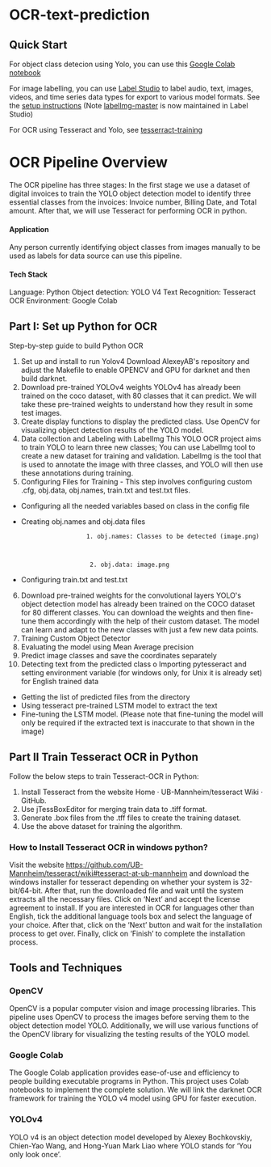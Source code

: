 # OCR-text-prediction


## Quick Start
For object class detecion using Yolo, you can use this [Google Colab notebook](https://colab.research.google.com/drive/1ZyBmjOZRf2ZmNDUOelXYbaznWDB4MV7l)

For image labelling, you can use [Label Studio](https://github.com/HumanSignal/label-studio#readme) to label audio, text, images, videos, and time series data types for export to various model formats. See the [setup instructions](https://github.com/HumanSignal/label-studio#install-for-local-development)
(Note [labellmg-master](https://github.com/dollja/OCR-text-prediction/labellmg-master) is now maintained in Label Studio)

For OCR using Tesseract and Yolo, see [tesserract-training](https://github.com/dollja/OCR-text-prediction/tesseract_training)

# OCR Pipeline Overview
The OCR pipeline has three stages:  In the first stage we use a dataset of digital invoices to train the YOLO object detection model to identify three essential classes from the invoices: Invoice number, Billing Date, and Total amount. After that, we will use Tesseract for performing OCR in python.

#### Application
Any person currently identifying object classes from images manually to be used as labels for data source can use this pipeline.

#### Tech Stack
Language: Python
Object detection: YOLO V4
Text Recognition: Tesseract OCR
Environment: Google Colab

## Part I: Set up Python for OCR
Step-by-step guide to build Python OCR
 
1.	Set up and install to run Yolov4
Download AlexeyAB's repository and adjust the Makefile to enable OPENCV and GPU for darknet and then build darknet.
2.	Download pre-trained YOLOv4 weights
YOLOv4 has already been trained on the coco dataset, with 80 classes that it can predict. We will take these pre-trained weights to understand how they result in some test images.
3.	Create display functions to display the predicted class.
Use OpenCV for visualizing object detection results of the YOLO model.
4.	Data collection and Labeling with LabelImg
This YOLO OCR project aims to train YOLO to learn three new classes; You can use Labellmg tool to create a new dataset for training and validation.  Labellmg is the tool that is used to annotate the image with three classes, and YOLO will then use these annotations during training.
5.	Configuring Files for Training - This step involves configuring custom .cfg, obj.data, obj.names, train.txt and test.txt files.
- Configuring all the needed variables based on class in the config file
- Creating obj.names and obj.data files

                        1. obj.names: Classes to be detected (image.png)
 
 
                      
                         2. obj.data: image.png
 
 
 - Configuring train.txt and test.txt
6.	Download pre-trained weights for the convolutional layers
YOLO's object detection model has already been trained on the COCO dataset for 80 different classes. You can download the weights and then fine-tune them accordingly with the help of their custom dataset. The model can learn and adapt to the new classes with just a few new data points.
7.	Training Custom Object Detector
8.	Evaluating the model using Mean Average precision
9.	Predict image classes and save the coordinates separately
10.	Detecting text from the predicted class
o	Importing pytesseract and setting environment variable (for windows only, for Unix it is already set) for English trained data
- Getting the list of predicted files from the directory
 - Using tesseract pre-trained LSTM model to extract the text
 - Fine-tuning the LSTM model. (Please note that fine-tuning the model will only be required if the extracted text is inaccurate to that shown in the image)
## Part II Train Tesseract OCR in Python
Follow the below steps to train Tesseract-OCR in Python:
1.	Install Tesseract from the website Home · UB-Mannheim/tesseract Wiki · GitHub.
2.	Use jTessBoxEditor for merging train data to .tiff format.
3.	Generate .box files from the .tff files to create the training dataset.
4.	Use the above dataset for training the algorithm.


### How to Install Tesseract OCR in windows python? 
Visit the website https://github.com/UB-Mannheim/tesseract/wiki#tesseract-at-ub-mannheim and download the windows installer for tesseract depending on whether your system is 32-bit/64-bit. After that, run the downloaded file and wait until the system extracts all the necessary files. Click on ‘Next’ and accept the license agreement to install. If you are interested in OCR for languages other than English, tick the additional language tools box and select the language of your choice. After that, click on the ‘Next’ button and wait for the installation process to get over. Finally, click on ‘Finish’ to complete the installation process.

## Tools and Techniques 
### OpenCV
OpenCV is a popular computer vision and image processing libraries. This pipeline uses OpenCV to process the images before serving them to the object detection model YOLO. Additionally, we will use various functions of the OpenCV library for visualizing the testing results of the YOLO model.
### Google Colab
The Google Colab application provides ease-of-use and efficiency to people building executable programs in Python. This project uses Colab notebooks to implement the complete solution. We will link the darknet OCR framework for training the YOLO v4 model using GPU for faster execution.
### YOLOv4
YOLO v4 is an object detection model developed by Alexey Bochkovskiy, Chien-Yao Wang, and Hong-Yuan Mark Liao where YOLO stands for ‘You only look once’. 


